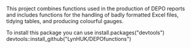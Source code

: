 This project combines functions used in the production of DEPO reports and includes functions for the handling of badly formatted Excel files, tidying tables, and producing colourful gauges.


To install this package you can use 
install.packages("devtools")
devtools::install_github("LynHUK/DEPOfunctions")
